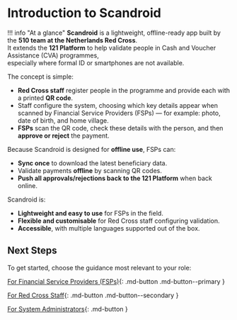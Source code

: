 # Introduction to Scandroid

!!! info "At a glance"
    **Scandroid** is a lightweight, offline-ready app built by the **510 team at the Netherlands Red Cross**.  
    It extends the **121 Platform** to help validate people in Cash and Voucher Assistance (CVA) programmes,  
    especially where formal ID or smartphones are not available.

The concept is simple:

- **Red Cross staff** register people in the programme and provide each with a printed **QR code**.  
- Staff configure the system, choosing which key details appear when scanned by Financial Service Providers (FSPs) — for example: photo, date of birth, and home village.  
- **FSPs** scan the QR code, check these details with the person, and then **approve or reject** the payment.  

Because Scandroid is designed for **offline use**, FSPs can:

- **Sync once** to download the latest beneficiary data.  
- Validate payments **offline** by scanning QR codes.  
- **Push all approvals/rejections back to the 121 Platform** when back online.  

Scandroid is:

- **Lightweight and easy to use** for FSPs in the field.  
- **Flexible and customisable** for Red Cross staff configuring validation.  
- **Accessible**, with multiple languages supported out of the box.


## Next Steps

To get started, choose the guidance most relevant to your role:

[For Financial Service Providers (FSPs)](fsp/index.md){: .md-button .md-button--primary }

[For Red Cross Staff](staff/index.md){: .md-button .md-button--secondary }

[For System Administrators](admin/index.md){: .md-button }
